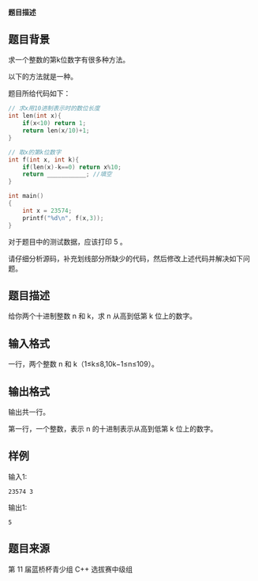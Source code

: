 #### 题目描述

## 题目背景

求一个整数的第k位数字有很多种方法。

以下的方法就是一种。

题目所给代码如下：

```cpp
// 求x用10进制表示时的数位长度
int len(int x){
    if(x<10) return 1;
    return len(x/10)+1;
}

// 取x的第k位数字
int f(int x, int k){
    if(len(x)-k==0) return x%10;
    return ___________; //填空
}

int main()
{
    int x = 23574;
    printf("%d\n", f(x,3));
}
```

对于题目中的测试数据，应该打印 5 。

请仔细分析源码，补充划线部分所缺少的代码，然后修改上述代码并解决如下问题。

## 题目描述

给你两个十进制整数 n 和 k，求 n 从高到低第 k 位上的数字。

## 输入格式

一行，两个整数 n 和 k（1≤k≤8,10k−1≤n≤109）。

## 输出格式

输出共一行。

第一行，一个整数，表示 n 的十进制表示从高到低第 k 位上的数字。

## 样例

输入1:

```input1
23574 3
```

输出1:

```output1
5
```

## 题目来源

第 11 届蓝桥杯青少组 C++ 选拔赛中级组

